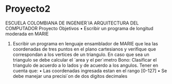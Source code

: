 # Proyecto2

ESCUELA COLOMBIANA DE INGENIER´IA
ARQUITECTURA DEL COMPUTADOR
Proyecto
Objetivos
• Escribir un programa de longitud moderada en MARIE
1. Escribir un programa en lenguaje ensamblador de MARIE que lea las coordenadas de tres puntos en
el plano cartesianos y verifique que correspondan a los vertices de un triangulo. En caso que sea un
triangulo se debe calcular el ´area y el per´ımetro
Bono: Clasificar el triangulo de acuerdo a lo lados y de acuerdo a los angulos.
Tener en cuenta que:
• Las coordenadas ingresada estan en el rango [0-127]
• Se debe manejar una precisi´on de dos digitos decimales
